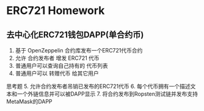 # ERC721 Homework

## 去中心化ERC721钱包DAPP(单合约币)

1. 基于 OpenZeppelin 合约库发布一个ERC721代币合约
2. 允许 合约发布者 增发 ERC721 代币
3. 普通用户可以查询自己持有的 代币列表
4. 普通用户可以 转赠代币 给其它用户

思考题
5. 允许合约发布者吊销已发布的ERC721代币
6. 每个代币拥有一个描述文本和一个外链信息并可以被DAPP显示
7. 将合约发布到Ropsten测试链并发布支持MetaMask的DAPP